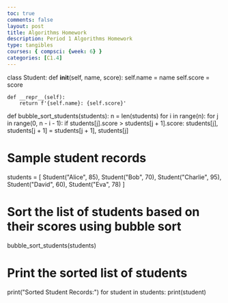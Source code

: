 ```yaml
---
toc: true
comments: false
layout: post
title: Algorithms Homework
description: Period 1 Algorithms Homework
type: tangibles
courses: { compsci: {week: 6} }
categories: [C1.4]
---
```


class Student:
    def __init__(self, name, score):
        self.name = name
        self.score = score

    def __repr__(self):
        return f'{self.name}: {self.score}'

def bubble_sort_students(students):
    n = len(students)
    for i in range(n):
        for j in range(0, n - i - 1):
            if students[j].score > students[j + 1].score:
                students[j], students[j + 1] = students[j + 1], students[j]

# Sample student records
students = [
    Student("Alice", 85),
    Student("Bob", 70),
    Student("Charlie", 95),
    Student("David", 60),
    Student("Eva", 78)
]

# Sort the list of students based on their scores using bubble sort
bubble_sort_students(students)

# Print the sorted list of students
print("Sorted Student Records:")
for student in students:
    print(student)

